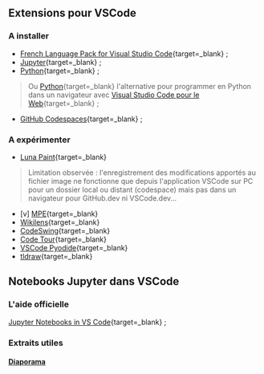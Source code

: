 ##	Extensions pour VSCode
### A installer

- [French Language Pack for Visual Studio Code](https://marketplace.visualstudio.com/items?itemName=MS-CEINTL.vscode-language-pack-fr){target=_blank} ;
- [Jupyter](https://marketplace.visualstudio.com/items?itemName=ms-toolsai.jupyter){target=_blank} ;
- [Python](https://marketplace.visualstudio.com/items?itemName=ms-python.python){target=_blank} ;
> Ou [Python](https://marketplace.visualstudio.com/items?itemName=ms-python.python){target=_blank} l'alternative pour programmer en Python dans un navigateur avec [Visual Studio Code pour le Web](https://vscode.dev){target=_blank} ;
- [GitHub Codespaces](https://marketplace.visualstudio.com/items?itemName=GitHub.codespaces){target=_blank} ;


### A expérimenter

- [Luna Paint](https://marketplace.visualstudio.com/items?itemName=Tyriar.luna-paint){target=_blank}
> Limitation observée : l'enregistrement des modifications apportés au fichier image ne fonctionne que depuis l'application VSCode sur PC pour un dossier local ou distant (codespace) mais pas dans un navigateur pour GitHub.dev ni VSCode.dev...
- [v] [MPE](https://shd101wyy.github.io/markdown-preview-enhanced/#/vscode-installation){target=_blank}
- [Wikilens](https://marketplace.visualstudio.com/items?itemName=lostintangent.wikilens){target=_blank}
- [CodeSwing](https://marketplace.visualstudio.com/items?itemName=codespaces-Contrib.codeswing){target=_blank}
- [Code Tour](https://marketplace.visualstudio.com/items?itemName=vsls-contrib.codetour){target=_blank}
- [VSCode Pyodide](https://marketplace.visualstudio.com/items?itemName=joyceerhl.vscode-pyodide){target=_blank}
- [tldraw](https://marketplace.visualstudio.com/items?itemName=tldraw-org.tldraw-vscode){target=_blank}


## Notebooks Jupyter dans VSCode

### L'aide officielle

[Jupyter Notebooks in VS Code](https://code.visualstudio.com/docs/datascience/jupyter-notebooks){target=_blank} ;

### Extraits utiles

#### [Diaporama]()





